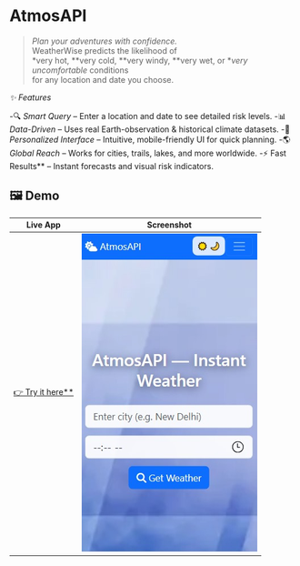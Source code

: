 # AtmosAPI

> *Plan your adventures with confidence.*  
> WeatherWise predicts the likelihood of  
> *very hot, **very cold, **very windy, **very wet, or **very uncomfortable* conditions  
> for any location and date you choose.



*✨ Features*

-🔍 *Smart Query* – Enter a location and date to see detailed risk levels.
-📊 *Data-Driven* – Uses real Earth-observation & historical climate datasets.
-🎨 *Personalized Interface* – Intuitive, mobile-friendly UI for quick planning.
-🌎 *Global Reach* – Works for cities, trails, lakes, and more worldwide.
-⚡ Fast Results** – Instant forecasts and visual risk indicators.


## 🖼 Demo

| Live App | Screenshot |
|---------|------------|
| [👉 Try it here**](https://storage.appilix.com/uploads/app-apk-68d29b6834934-1758632808.apk) | ![App Screenshot](home.jpg) |
